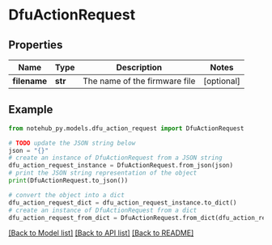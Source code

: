 # DfuActionRequest

## Properties

| Name         | Type    | Description                   | Notes      |
| ------------ | ------- | ----------------------------- | ---------- |
| **filename** | **str** | The name of the firmware file | [optional] |

## Example

```python
from notehub_py.models.dfu_action_request import DfuActionRequest

# TODO update the JSON string below
json = "{}"
# create an instance of DfuActionRequest from a JSON string
dfu_action_request_instance = DfuActionRequest.from_json(json)
# print the JSON string representation of the object
print(DfuActionRequest.to_json())

# convert the object into a dict
dfu_action_request_dict = dfu_action_request_instance.to_dict()
# create an instance of DfuActionRequest from a dict
dfu_action_request_from_dict = DfuActionRequest.from_dict(dfu_action_request_dict)
```

[[Back to Model list]](../README.md#documentation-for-models) [[Back to API list]](../README.md#documentation-for-api-endpoints) [[Back to README]](../README.md)
